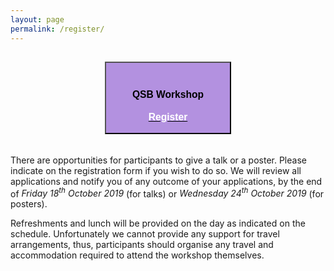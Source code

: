 ```yaml
---
layout: page
permalink: /register/
---
```


 <!-- <h2 style="padding-bottom: 15px">
      <center>
        <button type="button" onclick="window.location.href='https://forms.gle/6SmD5zkhZPLjM8RH8'" style="width: 40%; padding-top: 20px; background-color: rgb(179, 145, 224)">
          <h3><strong>QSB Workshop</strong><br>
          Monday 28th October<br><u><strong><font color="white">Register</font></strong></u></h3>
        </button>
        <button type="button" onclick="window.location.href='https://forms.gle/GR9AHCFzJQXjVC3aA'" style="width: 40%; padding-top: 20px; background-color: rgb(179, 145, 224)">
          <h3><strong>Student Networking</strong><br>
          Tuesday 29th October<br><u><strong><font color="white">Register</font></strong></u></h3>
          </button>
      </center>
  </h2> -->

   <h2 style="padding-bottom: 15px">
      <center>
        <button type="button" onclick="window.location.href='https://www.eventbrite.co.uk/e/quantitative-systems-biology-workshop-qsbw-student-networking-tickets-74681565573'" style="width: 40%; padding-top: 20px; background-color: rgb(179, 145, 224)">
          <h3><strong>QSB Workshop</strong><br>
          <br><u><strong><font color="white">Register</font></strong></u></h3>
        </button>
      </center>
  </h2>

 <p>There are opportunities for participants to give a talk or a poster. Please indicate on the registration form if you wish to do so. We will review all applications and notify you of any outcome of your applications, by the end of <em>Friday 18<sup>th</sup> October 2019 </em> (for talks) or <em>Wednesday 24<sup>th</sup> October 2019</em> (for posters). </p>
  
 <p>Refreshments and lunch will be provided on the day as indicated on the schedule. Unfortunately we cannot provide any support for travel arrangements, thus, participants should organise any travel and accommodation required to attend the workshop themselves.</p>

